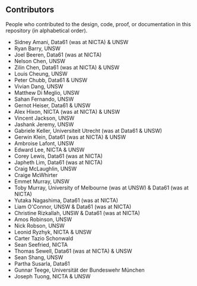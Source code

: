 Contributors
------------

People who contributed to the design, code, proof, or documentation in this
repository (in alphabetical order).

* Sidney Amani, Data61 (was at NICTA) & UNSW
* Ryan Barry, UNSW
* Joel Beeren, Data61 (was at NICTA)
* Nelson Chen, UNSW
* Zilin Chen, Data61 (was at NICTA) & UNSW
* Louis Cheung, UNSW
* Peter Chubb, Data61 & UNSW
* Vivian Dang, UNSW
* Matthew Di Meglio, UNSW
* Sahan Fernando, UNSW
* Gernot Heiser, Data61 & UNSW
* Alex Hixon, NICTA (was at NICTA) & UNSW
* Vincent Jackson, UNSW
* Jashank Jeremy, UNSW
* Gabriele Keller, Universiteit Utrecht (was at Data61 & UNSW)
* Gerwin Klein, Data61 (was at NICTA) & UNSW
* Ambroise Lafont, UNSW
* Edward Lee, NICTA & UNSW
* Corey Lewis, Data61 (was at NICTA)
* Japheth Lim, Data61 (was at NICTA)
* Craig McLaughlin, UNSW
* Craige McWhirter
* Emmet Murray, UNSW
* Toby Murray, University of Melbourne (was at UNSW) & Data61 (was at NICTA)
* Yutaka Nagashima, Data61 (was at NICTA)
* Liam O'Connor, UNSW & Data61 (was at NICTA)
* Christine Rizkallah, UNSW & Data61 (was at NICTA)
* Amos Robinson, UNSW
* Nick Robson, UNSW
* Leonid Ryzhyk, NICTA & UNSW
* Carter Tazio Schonwald
* Sean Seefried, NICTA
* Thomas Sewell, Data61 (was at NICTA) & UNSW
* Sean Shang, UNSW
* Partha Susarla, Data61
* Gunnar Teege, Universität der Bundeswehr München
* Joseph Tuong, NICTA & UNSW
